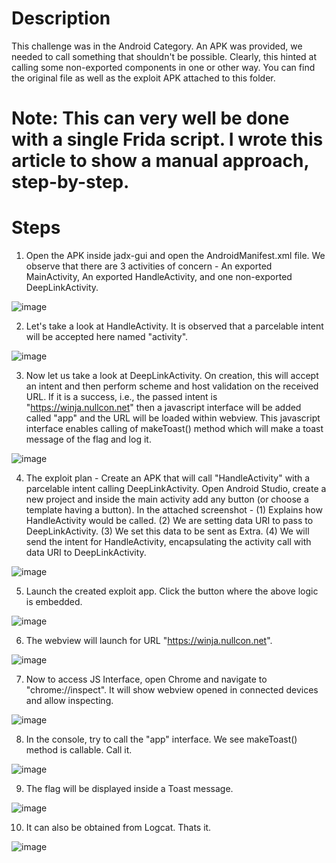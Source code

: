 # Description
This challenge was in the Android Category. An APK was provided, we needed to call something that shouldn't be possible. Clearly, this hinted at calling some non-exported components in one or other way. You can find the original file as well as the exploit APK attached to this folder. 

# Note: This can very well be done with a single Frida script. I wrote this article to show a manual approach, step-by-step. 

# Steps

1. Open the APK inside jadx-gui and open the AndroidManifest.xml file. We observe that there are 3 activities of concern - An exported MainActivity, An exported HandleActivity, and one non-exported DeepLinkActivity.

![image](https://github.com/rc4ne/Simple-CTF-Writeups/assets/83397936/cf4bd7c0-d133-4a55-907c-1715e1a88285)

2. Let's take a look at HandleActivity. It is observed that a parcelable intent will be accepted here named "activity".

![image](https://github.com/rc4ne/Simple-CTF-Writeups/assets/83397936/402b8688-3944-4f03-b565-deebfccb7224)

3. Now let us take a look at DeepLinkActivity. On creation, this will accept an intent and then perform scheme and host validation on the received URL. If it is a success, i.e., the passed intent is "https://winja.nullcon.net" then a javascript interface will be added called "app" and the URL will be loaded within webview. This javascript interface enables calling of makeToast() method which will make a toast message of the flag and log it.

![image](https://github.com/rc4ne/Simple-CTF-Writeups/assets/83397936/af04e238-d908-4c0d-9fc3-072097a7e0dc)

4. The exploit plan - Create an APK that will call "HandleActivity" with a parcelable intent calling DeepLinkActivity. Open Android Studio, create a new project and inside the main activity add any button (or choose a template having a button). In the attached screenshot - (1) Explains how HandleActivity would be called. (2) We are setting data URI to pass to DeepLinkActivity. (3) We set this data to be sent as Extra. (4) We will send the intent for HandleActivity, encapsulating the activity call with data URI to DeepLinkActivity.

![image](https://github.com/rc4ne/Simple-CTF-Writeups/assets/83397936/276dea56-df2f-4ade-a518-bc890ee01be0)

5. Launch the created exploit app. Click the button where the above logic is embedded.

![image](https://github.com/rc4ne/Simple-CTF-Writeups/assets/83397936/043abc48-87f0-4047-ab78-fa118a06a141)

6. The webview will launch for URL "https://winja.nullcon.net".

![image](https://github.com/rc4ne/Simple-CTF-Writeups/assets/83397936/73e5f098-b06b-4fcf-90ad-404c37534f08)

7. Now to access JS Interface, open Chrome and navigate to "chrome://inspect". It will show webview opened in connected devices and allow inspecting.

![image](https://github.com/rc4ne/Simple-CTF-Writeups/assets/83397936/e2ec3849-2bee-48f3-9a73-2ce59ad0c76b)

8. In the console, try to call the "app" interface. We see makeToast() method is callable. Call it.

![image](https://github.com/rc4ne/Simple-CTF-Writeups/assets/83397936/1529b1bb-4592-4fd1-8f9a-59da9d93ceac)

9. The flag will be displayed inside a Toast message.

![image](https://github.com/rc4ne/Simple-CTF-Writeups/assets/83397936/53781b8f-1a04-4252-b581-af42f575ec1d)

10. It can also be obtained from Logcat. Thats it.

![image](https://github.com/rc4ne/Simple-CTF-Writeups/assets/83397936/61162bc3-02a1-41f6-869b-66124cd71a0d)



